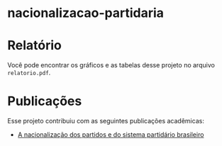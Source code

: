 # nacionalizacao-partidaria

# Relatório
Você pode encontrar os gráficos e as tabelas desse projeto no arquivo `relatorio.pdf`.

# Publicações

Esse projeto contribuiu com as seguintes publicações acadêmicas:

- [A nacionalização dos partidos e do sistema partidário brasileiro](http://e-legis.camara.leg.br/cefor/index.php/e-legis/article/view/517)